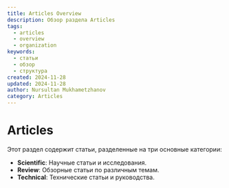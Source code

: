 ```yaml
---
title: Articles Overview
description: Обзор раздела Articles
tags:
  - articles
  - overview
  - organization
keywords:
  - статьи
  - обзор
  - структура
created: 2024-11-28
updated: 2024-11-28
author: Nursultan Mukhametzhanov
category: Articles
---
```


# Articles

Этот раздел содержит статьи, разделенные на три основные категории:
- **Scientific**: Научные статьи и исследования.
- **Review**: Обзорные статьи по различным темам.
- **Technical**: Технические статьи и руководства.
